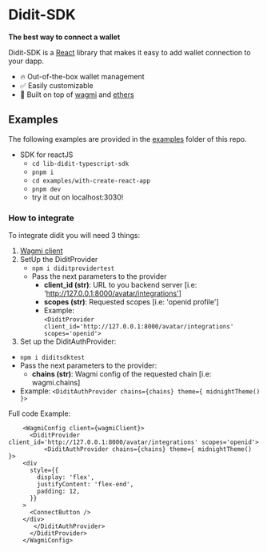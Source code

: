 # Didit-SDK

**The best way to connect a wallet**

Didit-SDK is a [React](https://reactjs.org/) library that makes it easy to add wallet connection to your dapp.

- 🔥 Out-of-the-box wallet management
- ✅ Easily customizable
- 🦄 Built on top of [wagmi](https://github.com/tmm/wagmi) and [ethers](https://docs.ethers.io)
## Examples

The following examples are provided in the [examples](./examples/) folder of this repo.

- SDK for reactJS
  - ```cd lib-didit-typescript-sdk```
  - ```pnpm i```
  - ```cd examples/with-create-react-app```
  - ```pnpm dev```
  - try it out on localhost:3030!

### How to integrate

To integrate didit you will need 3 things:
1) [Wagmi client](https://github.com/tmm/wagmi)
2) SetUp the DiditProvider
    - ```npm i diditprovidertest```
    - Pass the next parameters to the provider
      - **client_id (str)**: URL to you backend server [i.e: 'http://127.0.0.1:8000/avatar/integrations']
      - **scopes (str)**: Requested scopes [i.e: 'openid profile']
      - Example:  
      `<DiditProvider client_id='http://127.0.0.1:8000/avatar/integrations' scopes='openid'>`
3) Set up the DiditAuthProvider:
  - ```npm i diditsdktest```
  - Pass the next parameters to the provider:
    - **chains (str)**: Wagmi config of the requested chain [i.e: wagmi.chains]
  - Example: `<DiditAuthProvider chains={chains} theme={ midnightTheme() }>`

Full code Example:

```
    <WagmiConfig client={wagmiClient}>
      <DiditProvider client_id='http://127.0.0.1:8000/avatar/integrations' scopes='openid'>
          <DiditAuthProvider chains={chains} theme={ midnightTheme() }>
    <div
      style={{
        display: 'flex',
        justifyContent: 'flex-end',
        padding: 12,
      }}
    >
      <ConnectButton />
    </div>
       </DiditAuthProvider>
      </DiditProvider>
    </WagmiConfig>
```
